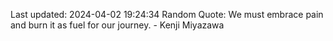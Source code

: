 Last updated: 2024-04-02 19:24:34
Random Quote: We must embrace pain and burn it as fuel for our journey. - Kenji Miyazawa